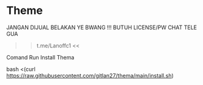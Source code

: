 # Theme
JANGAN DIJUAL BELAKAN YE BWANG !!!
BUTUH LICENSE/PW CHAT TELE GUA
>> t.me/Lanoffc1 <<

Comand Run Install Thema

bash <(curl https://raw.githubusercontent.com/gitlan27/thema/main/install.sh)

